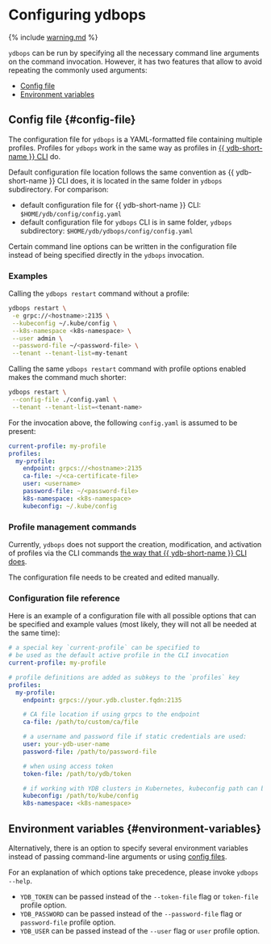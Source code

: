 # Configuring ydbops

{% include [warning.md](_includes/warning.md) %}

`ydbops` can be run by specifying all the necessary command line arguments on the command invocation. However, it has two features that allow to avoid repeating the commonly used arguments:

- [Config file](#config-file)
- [Environment variables](#environment-variables)

## Config file {#config-file}

The configuration file for `ydbops` is a YAML-formatted file containing multiple profiles. Profiles for `ydbops` work in the same way as profiles in [{{ ydb-short-name }} CLI](../ydb-cli/profile/index.md) do.

Default configuration file location follows the same convention as {{ ydb-short-name }} CLI does, it is located in the same folder in `ydbops` subdirectory. For comparison:

- default configuration file for {{ ydb-short-name }} CLI: `$HOME/ydb/config/config.yaml`
- default configuration file for `ydbops` CLI is in same folder, `ydbops` subdirectory: `$HOME/ydb/ydbops/config/config.yaml`

Certain command line options can be written in the configuration file instead of being specified directly in the `ydbops` invocation.

### Examples

Calling the `ydbops restart` command without a profile:

```bash
ydbops restart \
 -e grpc://<hostname>:2135 \
 --kubeconfig ~/.kube/config \
 --k8s-namespace <k8s-namespace> \
 --user admin \
 --password-file ~/<password-file> \
 --tenant --tenant-list=my-tenant
```

Calling the same `ydbops restart` command with profile options enabled makes the command much shorter:

```bash
ydbops restart \
 --config-file ./config.yaml \
 --tenant --tenant-list=<tenant-name>
```

For the invocation above, the following `config.yaml` is assumed to be present:

```yaml
current-profile: my-profile
profiles:
  my-profile:
    endpoint: grpcs://<hostname>:2135
    ca-file: ~/<ca-certificate-file>
    user: <username>
    password-file: ~/<password-file>
    k8s-namespace: <k8s-namespace>
    kubeconfig: ~/.kube/config
```

### Profile management commands

Currently, `ydbops` does not support the creation, modification, and activation of profiles via the CLI commands [the way that {{ ydb-short-name }} CLI does](../ydb-cli/profile/index.md#commands).

The configuration file needs to be created and edited manually.

### Configuration file reference

Here is an example of a configuration file with all possible options that can be specified and example values (most likely, they will not all be needed at the same time):

```yaml
# a special key `current-profile` can be specified to
# be used as the default active profile in the CLI invocation
current-profile: my-profile

# profile definitions are added as subkeys to the `profiles` key
profiles:
  my-profile:
    endpoint: grpcs://your.ydb.cluster.fqdn:2135

    # CA file location if using grpcs to the endpoint
    ca-file: /path/to/custom/ca/file

    # a username and password file if static credentials are used:
    user: your-ydb-user-name
    password-file: /path/to/password-file

    # when using access token
    token-file: /path/to/ydb/token

    # if working with YDB clusters in Kubernetes, kubeconfig path can be specified:
    kubeconfig: /path/to/kube/config
    k8s-namespace: <k8s-namespace>
```

## Environment variables {#environment-variables}

Alternatively, there is an option to specify several environment variables instead of passing command-line arguments or using [config files](#config-file).

For an explanation of which options take precedence, please invoke `ydbops --help`.

- `YDB_TOKEN` can be passed instead of the `--token-file` flag or `token-file` profile option.
- `YDB_PASSWORD` can be passed instead of the `--password-file` flag or `password-file` profile option.
- `YDB_USER` can be passed instead of the `--user` flag or `user` profile option.
